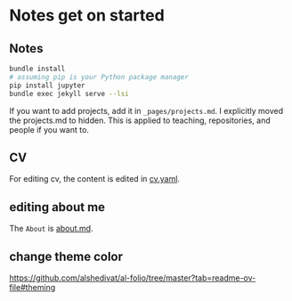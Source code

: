 # Notes get on started

## Notes
```sh
bundle install
# assuming pip is your Python package manager
pip install jupyter
bundle exec jekyll serve --lsi
```

If you want to add projects, add it in `_pages/projects.md`. I explicitly moved the projects.md to hidden. This is applied to teaching, repositories, and people if you want to.


## CV
For editing cv, the content is edited in [cv.yaml](_data/cv.yml).

## editing about me
The `About` is [about.md](_pages/about.md).

## change theme color
https://github.com/alshedivat/al-folio/tree/master?tab=readme-ov-file#theming